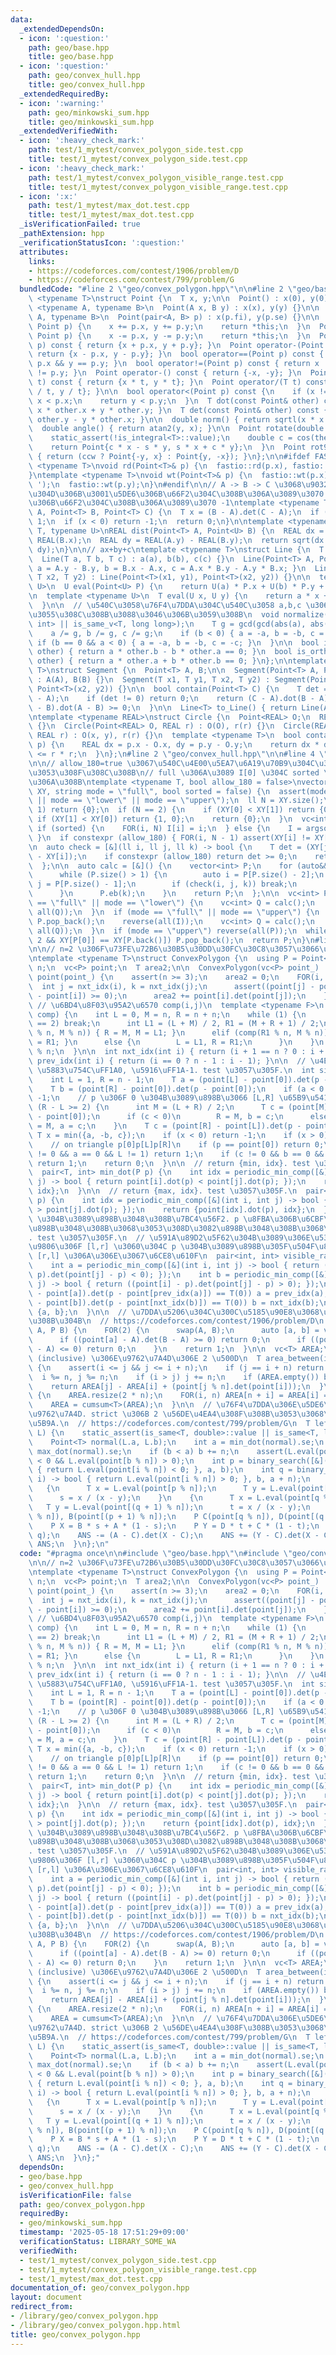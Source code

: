 ```yaml
---
data:
  _extendedDependsOn:
  - icon: ':question:'
    path: geo/base.hpp
    title: geo/base.hpp
  - icon: ':question:'
    path: geo/convex_hull.hpp
    title: geo/convex_hull.hpp
  _extendedRequiredBy:
  - icon: ':warning:'
    path: geo/minkowski_sum.hpp
    title: geo/minkowski_sum.hpp
  _extendedVerifiedWith:
  - icon: ':heavy_check_mark:'
    path: test/1_mytest/convex_polygon_side.test.cpp
    title: test/1_mytest/convex_polygon_side.test.cpp
  - icon: ':heavy_check_mark:'
    path: test/1_mytest/convex_polygon_visible_range.test.cpp
    title: test/1_mytest/convex_polygon_visible_range.test.cpp
  - icon: ':x:'
    path: test/1_mytest/max_dot.test.cpp
    title: test/1_mytest/max_dot.test.cpp
  _isVerificationFailed: true
  _pathExtension: hpp
  _verificationStatusIcon: ':question:'
  attributes:
    links:
    - https://codeforces.com/contest/1906/problem/D
    - https://codeforces.com/contest/799/problem/G
  bundledCode: "#line 2 \"geo/convex_polygon.hpp\"\n\n#line 2 \"geo/base.hpp\"\ntemplate\
    \ <typename T>\nstruct Point {\n  T x, y;\n\n  Point() : x(0), y(0) {}\n\n  template\
    \ <typename A, typename B>\n  Point(A x, B y) : x(x), y(y) {}\n\n  template <typename\
    \ A, typename B>\n  Point(pair<A, B> p) : x(p.fi), y(p.se) {}\n\n  Point operator+=(const\
    \ Point p) {\n    x += p.x, y += p.y;\n    return *this;\n  }\n  Point operator-=(const\
    \ Point p) {\n    x -= p.x, y -= p.y;\n    return *this;\n  }\n  Point operator+(Point\
    \ p) const { return {x + p.x, y + p.y}; }\n  Point operator-(Point p) const {\
    \ return {x - p.x, y - p.y}; }\n  bool operator==(Point p) const { return x ==\
    \ p.x && y == p.y; }\n  bool operator!=(Point p) const { return x != p.x || y\
    \ != p.y; }\n  Point operator-() const { return {-x, -y}; }\n  Point operator*(T\
    \ t) const { return {x * t, y * t}; }\n  Point operator/(T t) const { return {x\
    \ / t, y / t}; }\n\n  bool operator<(Point p) const {\n    if (x != p.x) return\
    \ x < p.x;\n    return y < p.y;\n  }\n  T dot(const Point& other) const { return\
    \ x * other.x + y * other.y; }\n  T det(const Point& other) const { return x *\
    \ other.y - y * other.x; }\n\n  double norm() { return sqrtl(x * x + y * y); }\n\
    \  double angle() { return atan2(y, x); }\n\n  Point rotate(double theta) {\n\
    \    static_assert(!is_integral<T>::value);\n    double c = cos(theta), s = sin(theta);\n\
    \    return Point{c * x - s * y, s * x + c * y};\n  }\n  Point rot90(bool ccw)\
    \ { return (ccw ? Point{-y, x} : Point{y, -x}); }\n};\n\n#ifdef FASTIO\ntemplate\
    \ <typename T>\nvoid rd(Point<T>& p) {\n  fastio::rd(p.x), fastio::rd(p.y);\n\
    }\ntemplate <typename T>\nvoid wt(Point<T>& p) {\n  fastio::wt(p.x);\n  fastio::wt('\
    \ ');\n  fastio::wt(p.y);\n}\n#endif\n\n// A -> B -> C \u3068\u9032\u3080\u3068\
    \u304D\u306B\u3001\u5DE6\u306B\u66F2\u304C\u308B\u306A\u3089\u3070 +1\u3001\u53F3\
    \u306B\u66F2\u304C\u308B\u306A\u3089\u3070 -1\ntemplate <typename T>\nint ccw(Point<T>\
    \ A, Point<T> B, Point<T> C) {\n  T x = (B - A).det(C - A);\n  if (x > 0) return\
    \ 1;\n  if (x < 0) return -1;\n  return 0;\n}\n\ntemplate <typename REAL, typename\
    \ T, typename U>\nREAL dist(Point<T> A, Point<U> B) {\n  REAL dx = REAL(A.x) -\
    \ REAL(B.x);\n  REAL dy = REAL(A.y) - REAL(B.y);\n  return sqrt(dx * dx + dy *\
    \ dy);\n}\n\n// ax+by+c\ntemplate <typename T>\nstruct Line {\n  T a, b, c;\n\n\
    \  Line(T a, T b, T c) : a(a), b(b), c(c) {}\n  Line(Point<T> A, Point<T> B) {\
    \ a = A.y - B.y, b = B.x - A.x, c = A.x * B.y - A.y * B.x; }\n  Line(T x1, T y1,\
    \ T x2, T y2) : Line(Point<T>(x1, y1), Point<T>(x2, y2)) {}\n\n  template <typename\
    \ U>\n  U eval(Point<U> P) {\n    return U(a) * P.x + U(b) * P.y + U(c);\n  }\n\
    \n  template <typename U>\n  T eval(U x, U y) {\n    return a * x + b * y + c;\n\
    \  }\n\n  // \u540C\u3058\u76F4\u7DDA\u304C\u540C\u3058 a,b,c \u3067\u8868\u73FE\
    \u3055\u308C\u308B\u3088\u3046\u306B\u3059\u308B\n  void normalize() {\n    static_assert(is_same_v<T,\
    \ int> || is_same_v<T, long long>);\n    T g = gcd(gcd(abs(a), abs(b)), abs(c));\n\
    \    a /= g, b /= g, c /= g;\n    if (b < 0) { a = -a, b = -b, c = -c; }\n   \
    \ if (b == 0 && a < 0) { a = -a, b = -b, c = -c; }\n  }\n\n  bool is_parallel(Line\
    \ other) { return a * other.b - b * other.a == 0; }\n  bool is_orthogonal(Line\
    \ other) { return a * other.a + b * other.b == 0; }\n};\n\ntemplate <typename\
    \ T>\nstruct Segment {\n  Point<T> A, B;\n\n  Segment(Point<T> A, Point<T> B)\
    \ : A(A), B(B) {}\n  Segment(T x1, T y1, T x2, T y2) : Segment(Point<T>(x1, y1),\
    \ Point<T>(x2, y2)) {}\n\n  bool contain(Point<T> C) {\n    T det = (C - A).det(B\
    \ - A);\n    if (det != 0) return 0;\n    return (C - A).dot(B - A) >= 0 && (C\
    \ - B).dot(A - B) >= 0;\n  }\n\n  Line<T> to_Line() { return Line(A, B); }\n};\n\
    \ntemplate <typename REAL>\nstruct Circle {\n  Point<REAL> O;\n  REAL r;\n  Circle()\
    \ {}\n  Circle(Point<REAL> O, REAL r) : O(O), r(r) {}\n  Circle(REAL x, REAL y,\
    \ REAL r) : O(x, y), r(r) {}\n  template <typename T>\n  bool contain(Point<T>\
    \ p) {\n    REAL dx = p.x - O.x, dy = p.y - O.y;\n    return dx * dx + dy * dy\
    \ <= r * r;\n  }\n};\n#line 2 \"geo/convex_hull.hpp\"\n\n#line 4 \"geo/convex_hull.hpp\"\
    \n\n// allow_180=true \u3067\u540C\u4E00\u5EA7\u6A19\u70B9\u304C\u3042\u308B\u3068\
    \u3053\u308F\u308C\u308B\n// full \u306A\u3089 I[0] \u304C sorted \u3067 min \u306B\
    \u306A\u308B\ntemplate <typename T, bool allow_180 = false>\nvector<int> ConvexHull(vector<Point<T>>&\
    \ XY, string mode = \"full\", bool sorted = false) {\n  assert(mode == \"full\"\
    \ || mode == \"lower\" || mode == \"upper\");\n  ll N = XY.size();\n  if (N ==\
    \ 1) return {0};\n  if (N == 2) {\n    if (XY[0] < XY[1]) return {0, 1};\n   \
    \ if (XY[1] < XY[0]) return {1, 0};\n    return {0};\n  }\n  vc<int> I(N);\n \
    \ if (sorted) {\n    FOR(i, N) I[i] = i;\n  } else {\n    I = argsort(XY);\n \
    \ }\n  if constexpr (allow_180) { FOR(i, N - 1) assert(XY[i] != XY[i + 1]); }\n\
    \n  auto check = [&](ll i, ll j, ll k) -> bool {\n    T det = (XY[j] - XY[i]).det(XY[k]\
    \ - XY[i]);\n    if constexpr (allow_180) return det >= 0;\n    return det > T(0);\n\
    \  };\n\n  auto calc = [&]() {\n    vector<int> P;\n    for (auto&& k: I) {\n\
    \      while (P.size() > 1) {\n        auto i = P[P.size() - 2];\n        auto\
    \ j = P[P.size() - 1];\n        if (check(i, j, k)) break;\n        P.pop_back();\n\
    \      }\n      P.eb(k);\n    }\n    return P;\n  };\n\n  vc<int> P;\n  if (mode\
    \ == \"full\" || mode == \"lower\") {\n    vc<int> Q = calc();\n    P.insert(P.end(),\
    \ all(Q));\n  }\n  if (mode == \"full\" || mode == \"upper\") {\n    if (!P.empty())\
    \ P.pop_back();\n    reverse(all(I));\n    vc<int> Q = calc();\n    P.insert(P.end(),\
    \ all(Q));\n  }\n  if (mode == \"upper\") reverse(all(P));\n  while (len(P) >=\
    \ 2 && XY[P[0]] == XY[P.back()]) P.pop_back();\n  return P;\n}\n#line 5 \"geo/convex_polygon.hpp\"\
    \n\n// n=2 \u306F\u73FE\u72B6\u30B5\u30DD\u30FC\u30C8\u3057\u3066\u3044\u306A\u3044\
    \ntemplate <typename T>\nstruct ConvexPolygon {\n  using P = Point<T>;\n  int\
    \ n;\n  vc<P> point;\n  T area2;\n\n  ConvexPolygon(vc<P> point_) : n(len(point_)),\
    \ point(point_) {\n    assert(n >= 3);\n    area2 = 0;\n    FOR(i, n) {\n    \
    \  int j = nxt_idx(i), k = nxt_idx(j);\n      assert((point[j] - point[i]).det(point[k]\
    \ - point[i]) >= 0);\n      area2 += point[i].det(point[j]);\n    }\n  }\n\n \
    \ // \u6BD4\u8F03\u95A2\u6570 comp(i,j)\n  template <typename F>\n  int periodic_min_comp(F\
    \ comp) {\n    int L = 0, M = n, R = n + n;\n    while (1) {\n      if (R - L\
    \ == 2) break;\n      int L1 = (L + M) / 2, R1 = (M + R + 1) / 2;\n      if (comp(L1\
    \ % n, M % n)) { R = M, M = L1; }\n      elif (comp(R1 % n, M % n)) { L = M, M\
    \ = R1; }\n      else {\n        L = L1, R = R1;\n      }\n    }\n    return M\
    \ % n;\n  }\n\n  int nxt_idx(int i) { return (i + 1 == n ? 0 : i + 1); }\n  int\
    \ prev_idx(int i) { return (i == 0 ? n - 1 : i - 1); }\n\n  // \u4E2D\uFF1A1,\
    \ \u5883\u754C\uFF1A0, \u5916\uFF1A-1. test \u3057\u305F.\n  int side(P p) {\n\
    \    int L = 1, R = n - 1;\n    T a = (point[L] - point[0]).det(p - point[0]);\n\
    \    T b = (point[R] - point[0]).det(p - point[0]);\n    if (a < 0 || b > 0) return\
    \ -1;\n    // p \u306F 0 \u304B\u3089\u898B\u3066 [L,R] \u65B9\u5411\n    while\
    \ (R - L >= 2) {\n      int M = (L + R) / 2;\n      T c = (point[M] - point[0]).det(p\
    \ - point[0]);\n      if (c < 0)\n        R = M, b = c;\n      else\n        L\
    \ = M, a = c;\n    }\n    T c = (point[R] - point[L]).det(p - point[L]);\n   \
    \ T x = min({a, -b, c});\n    if (x < 0) return -1;\n    if (x > 0) return 1;\n\
    \    // on triangle p[0]p[L]p[R]\n    if (p == point[0]) return 0;\n    if (c\
    \ != 0 && a == 0 && L != 1) return 1;\n    if (c != 0 && b == 0 && R != n - 1)\
    \ return 1;\n    return 0;\n  }\n\n  // return {min, idx}. test \u3057\u305F.\n\
    \  pair<T, int> min_dot(P p) {\n    int idx = periodic_min_comp([&](int i, int\
    \ j) -> bool { return point[i].dot(p) < point[j].dot(p); });\n    return {point[idx].dot(p),\
    \ idx};\n  }\n\n  // return {max, idx}. test \u3057\u305F.\n  pair<T, int> max_dot(P\
    \ p) {\n    int idx = periodic_min_comp([&](int i, int j) -> bool { return point[i].dot(p)\
    \ > point[j].dot(p); });\n    return {point[idx].dot(p), idx};\n  }\n\n  // p\
    \ \u304B\u3089\u898B\u3048\u308B\u7BC4\u56F2. p \u8FBA\u306B\u6CBF\u3063\u3066\
    \u898B\u3048\u308B\u3068\u3053\u308D\u3082\u898B\u3048\u308B\u3068\u3059\u308B\
    . test \u3057\u305F.\n  // \u591A\u89D2\u5F62\u304B\u3089\u306E\u53CD\u6642\u8A08\
    \u9806\u306F [l,r] \u3060\u304C p \u304B\u3089\u898B\u305F\u504F\u89D2\u9806\u306F\
    \ [r,l] \u306A\u306E\u3067\u6CE8\u610F\n  pair<int, int> visible_range(P p) {\n\
    \    int a = periodic_min_comp([&](int i, int j) -> bool { return ((point[i] -\
    \ p).det(point[j] - p) < 0); });\n    int b = periodic_min_comp([&](int i, int\
    \ j) -> bool { return ((point[i] - p).det(point[j] - p) > 0); });\n    if ((p\
    \ - point[a]).det(p - point[prev_idx(a)]) == T(0)) a = prev_idx(a);\n    if ((p\
    \ - point[b]).det(p - point[nxt_idx(b)]) == T(0)) b = nxt_idx(b);\n    return\
    \ {a, b};\n  }\n\n  // \u7DDA\u5206\u304C\u300C\u5185\u90E8\u3068\u300D\u4EA4\u308F\
    \u308B\u304B\n  // https://codeforces.com/contest/1906/problem/D\n  bool check_cross(P\
    \ A, P B) {\n    FOR(2) {\n      swap(A, B);\n      auto [a, b] = visible_range(A);\n\
    \      if ((point[a] - A).det(B - A) >= 0) return 0;\n      if ((point[b] - A).det(B\
    \ - A) <= 0) return 0;\n    }\n    return 1;\n  }\n\n  vc<T> AREA;\n\n  // point[i,...,j]\
    \ (inclusive) \u306E\u9762\u7A4D\u306E 2 \u500D\n  T area_between(int i, int j)\
    \ {\n    assert(i <= j && j <= i + n);\n    if (j == i + n) return area2;\n  \
    \  i %= n, j %= n;\n    if (i > j) j += n;\n    if (AREA.empty()) build_AREA();\n\
    \    return AREA[j] - AREA[i] + (point[j % n].det(point[i]));\n  }\n\n  void build_AREA()\
    \ {\n    AREA.resize(2 * n);\n    FOR(i, n) AREA[n + i] = AREA[i] = point[i].det(point[nxt_idx(i)]);\n\
    \    AREA = cumsum<T>(AREA);\n  }\n\n  // \u76F4\u7DDA\u306E\u5DE6\u5074\u306E\
    \u9762\u7A4D. strict \u306B 2 \u56DE\u4EA4\u308F\u308B\u3053\u3068\u3092\u4EEE\
    \u5B9A.\n  // https://codeforces.com/contest/799/problem/G\n  T left_area(Line<T>\
    \ L) {\n    static_assert(is_same<T, double>::value || is_same<T, long double>::value);\n\
    \    Point<T> normal(L.a, L.b);\n    int a = min_dot(normal).se;\n    int b =\
    \ max_dot(normal).se;\n    if (b < a) b += n;\n    assert(L.eval(point[a % n])\
    \ < 0 && L.eval(point[b % n]) > 0);\n    int p = binary_search([&](int i) -> bool\
    \ { return L.eval(point[i % n]) < 0; }, a, b);\n    int q = binary_search([&](int\
    \ i) -> bool { return L.eval(point[i % n]) > 0; }, b, a + n);\n    T s, t;\n \
    \   {\n      T x = L.eval(point[p % n]);\n      T y = L.eval(point[(p + 1) % n]);\n\
    \      s = x / (x - y);\n    }\n    {\n      T x = L.eval(point[q % n]);\n   \
    \   T y = L.eval(point[(q + 1) % n]);\n      t = x / (x - y);\n    }\n    P A(point[p\
    \ % n]), B(point[(p + 1) % n]);\n    P C(point[q % n]), D(point[(q + 1) % n]);\n\
    \    P X = B * s + A * (1 - s);\n    P Y = D * t + C * (1 - t);\n    T ANS = area_between(p,\
    \ q);\n    ANS -= (A - C).det(X - C);\n    ANS += (Y - C).det(X - C);\n    return\
    \ ANS;\n  }\n};\n"
  code: "#pragma once\n\n#include \"geo/base.hpp\"\n#include \"geo/convex_hull.hpp\"\
    \n\n// n=2 \u306F\u73FE\u72B6\u30B5\u30DD\u30FC\u30C8\u3057\u3066\u3044\u306A\u3044\
    \ntemplate <typename T>\nstruct ConvexPolygon {\n  using P = Point<T>;\n  int\
    \ n;\n  vc<P> point;\n  T area2;\n\n  ConvexPolygon(vc<P> point_) : n(len(point_)),\
    \ point(point_) {\n    assert(n >= 3);\n    area2 = 0;\n    FOR(i, n) {\n    \
    \  int j = nxt_idx(i), k = nxt_idx(j);\n      assert((point[j] - point[i]).det(point[k]\
    \ - point[i]) >= 0);\n      area2 += point[i].det(point[j]);\n    }\n  }\n\n \
    \ // \u6BD4\u8F03\u95A2\u6570 comp(i,j)\n  template <typename F>\n  int periodic_min_comp(F\
    \ comp) {\n    int L = 0, M = n, R = n + n;\n    while (1) {\n      if (R - L\
    \ == 2) break;\n      int L1 = (L + M) / 2, R1 = (M + R + 1) / 2;\n      if (comp(L1\
    \ % n, M % n)) { R = M, M = L1; }\n      elif (comp(R1 % n, M % n)) { L = M, M\
    \ = R1; }\n      else {\n        L = L1, R = R1;\n      }\n    }\n    return M\
    \ % n;\n  }\n\n  int nxt_idx(int i) { return (i + 1 == n ? 0 : i + 1); }\n  int\
    \ prev_idx(int i) { return (i == 0 ? n - 1 : i - 1); }\n\n  // \u4E2D\uFF1A1,\
    \ \u5883\u754C\uFF1A0, \u5916\uFF1A-1. test \u3057\u305F.\n  int side(P p) {\n\
    \    int L = 1, R = n - 1;\n    T a = (point[L] - point[0]).det(p - point[0]);\n\
    \    T b = (point[R] - point[0]).det(p - point[0]);\n    if (a < 0 || b > 0) return\
    \ -1;\n    // p \u306F 0 \u304B\u3089\u898B\u3066 [L,R] \u65B9\u5411\n    while\
    \ (R - L >= 2) {\n      int M = (L + R) / 2;\n      T c = (point[M] - point[0]).det(p\
    \ - point[0]);\n      if (c < 0)\n        R = M, b = c;\n      else\n        L\
    \ = M, a = c;\n    }\n    T c = (point[R] - point[L]).det(p - point[L]);\n   \
    \ T x = min({a, -b, c});\n    if (x < 0) return -1;\n    if (x > 0) return 1;\n\
    \    // on triangle p[0]p[L]p[R]\n    if (p == point[0]) return 0;\n    if (c\
    \ != 0 && a == 0 && L != 1) return 1;\n    if (c != 0 && b == 0 && R != n - 1)\
    \ return 1;\n    return 0;\n  }\n\n  // return {min, idx}. test \u3057\u305F.\n\
    \  pair<T, int> min_dot(P p) {\n    int idx = periodic_min_comp([&](int i, int\
    \ j) -> bool { return point[i].dot(p) < point[j].dot(p); });\n    return {point[idx].dot(p),\
    \ idx};\n  }\n\n  // return {max, idx}. test \u3057\u305F.\n  pair<T, int> max_dot(P\
    \ p) {\n    int idx = periodic_min_comp([&](int i, int j) -> bool { return point[i].dot(p)\
    \ > point[j].dot(p); });\n    return {point[idx].dot(p), idx};\n  }\n\n  // p\
    \ \u304B\u3089\u898B\u3048\u308B\u7BC4\u56F2. p \u8FBA\u306B\u6CBF\u3063\u3066\
    \u898B\u3048\u308B\u3068\u3053\u308D\u3082\u898B\u3048\u308B\u3068\u3059\u308B\
    . test \u3057\u305F.\n  // \u591A\u89D2\u5F62\u304B\u3089\u306E\u53CD\u6642\u8A08\
    \u9806\u306F [l,r] \u3060\u304C p \u304B\u3089\u898B\u305F\u504F\u89D2\u9806\u306F\
    \ [r,l] \u306A\u306E\u3067\u6CE8\u610F\n  pair<int, int> visible_range(P p) {\n\
    \    int a = periodic_min_comp([&](int i, int j) -> bool { return ((point[i] -\
    \ p).det(point[j] - p) < 0); });\n    int b = periodic_min_comp([&](int i, int\
    \ j) -> bool { return ((point[i] - p).det(point[j] - p) > 0); });\n    if ((p\
    \ - point[a]).det(p - point[prev_idx(a)]) == T(0)) a = prev_idx(a);\n    if ((p\
    \ - point[b]).det(p - point[nxt_idx(b)]) == T(0)) b = nxt_idx(b);\n    return\
    \ {a, b};\n  }\n\n  // \u7DDA\u5206\u304C\u300C\u5185\u90E8\u3068\u300D\u4EA4\u308F\
    \u308B\u304B\n  // https://codeforces.com/contest/1906/problem/D\n  bool check_cross(P\
    \ A, P B) {\n    FOR(2) {\n      swap(A, B);\n      auto [a, b] = visible_range(A);\n\
    \      if ((point[a] - A).det(B - A) >= 0) return 0;\n      if ((point[b] - A).det(B\
    \ - A) <= 0) return 0;\n    }\n    return 1;\n  }\n\n  vc<T> AREA;\n\n  // point[i,...,j]\
    \ (inclusive) \u306E\u9762\u7A4D\u306E 2 \u500D\n  T area_between(int i, int j)\
    \ {\n    assert(i <= j && j <= i + n);\n    if (j == i + n) return area2;\n  \
    \  i %= n, j %= n;\n    if (i > j) j += n;\n    if (AREA.empty()) build_AREA();\n\
    \    return AREA[j] - AREA[i] + (point[j % n].det(point[i]));\n  }\n\n  void build_AREA()\
    \ {\n    AREA.resize(2 * n);\n    FOR(i, n) AREA[n + i] = AREA[i] = point[i].det(point[nxt_idx(i)]);\n\
    \    AREA = cumsum<T>(AREA);\n  }\n\n  // \u76F4\u7DDA\u306E\u5DE6\u5074\u306E\
    \u9762\u7A4D. strict \u306B 2 \u56DE\u4EA4\u308F\u308B\u3053\u3068\u3092\u4EEE\
    \u5B9A.\n  // https://codeforces.com/contest/799/problem/G\n  T left_area(Line<T>\
    \ L) {\n    static_assert(is_same<T, double>::value || is_same<T, long double>::value);\n\
    \    Point<T> normal(L.a, L.b);\n    int a = min_dot(normal).se;\n    int b =\
    \ max_dot(normal).se;\n    if (b < a) b += n;\n    assert(L.eval(point[a % n])\
    \ < 0 && L.eval(point[b % n]) > 0);\n    int p = binary_search([&](int i) -> bool\
    \ { return L.eval(point[i % n]) < 0; }, a, b);\n    int q = binary_search([&](int\
    \ i) -> bool { return L.eval(point[i % n]) > 0; }, b, a + n);\n    T s, t;\n \
    \   {\n      T x = L.eval(point[p % n]);\n      T y = L.eval(point[(p + 1) % n]);\n\
    \      s = x / (x - y);\n    }\n    {\n      T x = L.eval(point[q % n]);\n   \
    \   T y = L.eval(point[(q + 1) % n]);\n      t = x / (x - y);\n    }\n    P A(point[p\
    \ % n]), B(point[(p + 1) % n]);\n    P C(point[q % n]), D(point[(q + 1) % n]);\n\
    \    P X = B * s + A * (1 - s);\n    P Y = D * t + C * (1 - t);\n    T ANS = area_between(p,\
    \ q);\n    ANS -= (A - C).det(X - C);\n    ANS += (Y - C).det(X - C);\n    return\
    \ ANS;\n  }\n};"
  dependsOn:
  - geo/base.hpp
  - geo/convex_hull.hpp
  isVerificationFile: false
  path: geo/convex_polygon.hpp
  requiredBy:
  - geo/minkowski_sum.hpp
  timestamp: '2025-05-18 17:51:29+09:00'
  verificationStatus: LIBRARY_SOME_WA
  verifiedWith:
  - test/1_mytest/convex_polygon_side.test.cpp
  - test/1_mytest/convex_polygon_visible_range.test.cpp
  - test/1_mytest/max_dot.test.cpp
documentation_of: geo/convex_polygon.hpp
layout: document
redirect_from:
- /library/geo/convex_polygon.hpp
- /library/geo/convex_polygon.hpp.html
title: geo/convex_polygon.hpp
---
```

